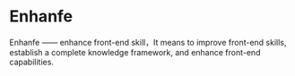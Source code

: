 # Enhanfe

Enhanfe —— enhance front-end skill，It means to improve front-end skills, establish a complete knowledge framework, and enhance front-end capabilities.
